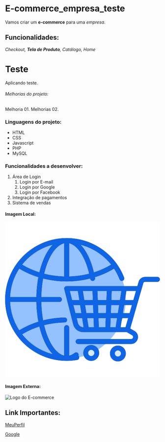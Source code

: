 # E-commerce_empresa_teste

Vamos criar um **e-commerce** para uma _empresa_.

## Funcionalidades:

_Checkout, **Tela de Produto**, Catálogo, Home_

# Teste
Aplicando teste.

###### Melhorias do projeto:

Melhoria 01.
Melhorias 02.

### Linguagens do projeto:
* HTML
* CSS
* Javascript
* PHP
* MySQL

### Funcionalidades a desenvolver:

1. Área de Login
    1. Login por E-mail
    2. Login por Google
    3. Login por Facebook
2. Integração de pagamentos
3. Sistema de vendas

#### Imagem Local:

![Logo do E-commerce](img\logo.png)

#### Imagem Externa:

![Logo do E-commerce](https://i.pinimg.com/originals/75/fa/9b/75fa9b17f632646e5ae7fae3cf837761.jpg)

## Link Importantes:

[MeuPerfil](https://github.com/AlexandreEXTREMAO)

[Google](https://www.google.com)

